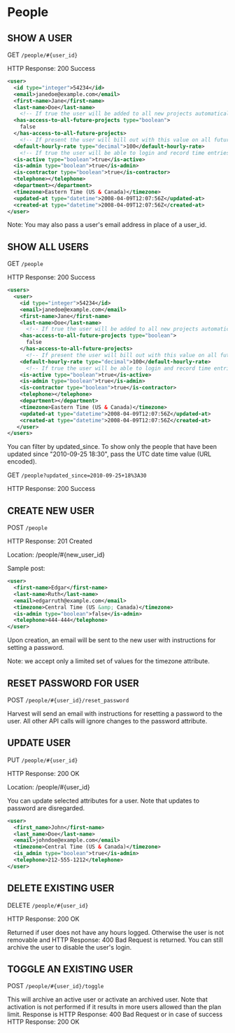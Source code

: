 # People

## SHOW A USER

GET `/people/#{user_id}`

HTTP Response: 200 Success

```xml
<user>
  <id type="integer">54234</id>
  <email>janedoe@example.com</email>
  <first-name>Jane</first-name>
  <last-name>Doe</last-name>
    <!-- If true the user will be added to all new projects automatically -->
  <has-access-to-all-future-projects type="boolean">
    false
  </has-access-to-all-future-projects>
    <!-- If present the user will bill out with this value on all future projects she is added to. To change existing rates You'll have to change the UserAssignment object -->
  <default-hourly-rate type="decimal">100</default-hourly-rate>
    <!-- If true the user will be able to login and record time entries -->
  <is-active type="boolean">true</is-active>
  <is-admin type="boolean">true</is-admin>
  <is-contractor type="boolean">true</is-contractor>
  <telephone></telephone>
  <department></department>
  <timezone>Eastern Time (US & Canada)</timezone>
  <updated-at type="datetime">2008-04-09T12:07:56Z</updated-at>
  <created-at type="datetime">2008-04-09T12:07:56Z</created-at>
</user>
```

Note: You may also pass a user's email address in place of a user_id.

## SHOW ALL USERS

GET `/people`

HTTP Response: 200 Success

```xml
<users>
  <user>
    <id type="integer">54234</id>
    <email>janedoe@example.com</email>
    <first-name>Jane</first-name>
    <last-name>Doe</last-name>
      <!-- If true the user will be added to all new projects automatically -->
    <has-access-to-all-future-projects type="boolean">
      false
    </has-access-to-all-future-projects>
      <!-- If present the user will bill out with this value on all future projects she is added to. To change existing rates you'll have to change the UserAssignment object -->
    <default-hourly-rate type="decimal">100</default-hourly-rate>
      <!-- If true the user will be able to login and record time entries -->
    <is-active type="boolean">true</is-active>
    <is-admin type="boolean">true</is-admin>
    <is-contractor type="boolean">true</is-contractor>
    <telephone></telephone>
    <department></department>
    <timezone>Eastern Time (US & Canada)</timezone>
    <updated-at type="datetime">2008-04-09T12:07:56Z</updated-at>
    <created-at type="datetime">2008-04-09T12:07:56Z</created-at>
   </user>
</users>
```

You can filter by updated_since. To show only the people that have been updated since "2010-09-25 18:30", pass the UTC date time value (URL encoded).

GET `/people?updated_since=2010-09-25+18%3A30`

HTTP Response: 200 Success

## CREATE NEW USER

POST `/people`

HTTP Response: 201 Created

Location: /people/#{new_user_id}

Sample post:

```xml
<user>
  <first-name>Edgar</first-name>
  <last-name>Ruth</last-name>
  <email>edgarruth@example.com</email>
  <timezone>Central Time (US &amp; Canada)</timezone>
  <is-admin type="boolean">false</is-admin>
  <telephone>444-444</telephone>
</user>
```

Upon creation, an email will be sent to the new user with instructions for setting a password.

Note: we accept only a limited set of values for the timezone attribute.

## RESET PASSWORD FOR USER

POST `/people/#{user_id}/reset_password`

Harvest will send an email with instructions for resetting a password to the user. All other API calls will ignore changes to the password attribute.

## UPDATE USER

PUT `/people/#{user_id}`

HTTP Response: 200 OK

Location: /people/#{user_id}

You can update selected attributes for a user. Note that updates to password are disregarded.

```xml
<user>
  <first_name>John</first-name>
  <last_name>Doe</last-name>
  <email>johndoe@example.com</email>
  <timezone>Central Time (US & Canada)</timezone>
  <is_admin type="boolean">true</is-admin>
  <telephone>212-555-1212</telephone>
</user>
```

## DELETE EXISTING USER

DELETE `/people/#{user_id}`

HTTP Response: 200 OK

Returned if user does not have any hours logged. Otherwise the user is not removable and HTTP Response: 400 Bad Request is returned. You can still archive the user to disable the user's login.

## TOGGLE AN EXISTING USER

POST `/people/#{user_id}/toggle`

This will archive an active user or activate an archived user. Note that activation is not performed if it results in more users allowed than the plan limit. Response is HTTP Response: 400 Bad Request or in case of success HTTP Response: 200 OK
